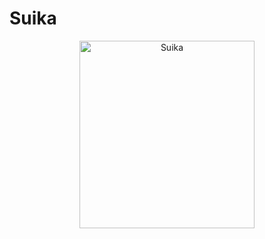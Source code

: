 <h1 align="left">Suika</h1>
<p align="center">
  <img src="https://github.com/user-attachments/assets/a0376acb-a768-4b27-bf62-5d5d146cb5ff" alt="Suika" width="280" height="300">
</p>

